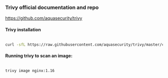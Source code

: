 ### Trivy official documentation and repo

https://github.com/aquasecurity/trivy

#### Trivy installation
```sh

curl -sfL https://raw.githubusercontent.com/aquasecurity/trivy/master/contrib/install.sh | sh -s -- -b /usr/local/bin

```

#### Running trivy to scan an image:
```sh

trivy image nginx:1.16

```